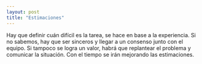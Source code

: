 ```yaml
---
layout: post
title: "Estimaciones"
---
```


Hay que definir cuán difícil es la tarea, se hace en base<!--more--> a la experiencia. Si no sabemos, hay que ser sinceros y llegar a un consenso junto con el equipo. Si tampoco se logra un valor, habrá que replantear el problema y comunicar la situación. Con el tiempo se irán mejorando las estimaciones.
